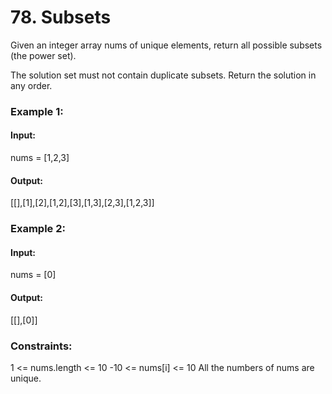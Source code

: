 # 78. Subsets
Given an integer array nums of unique elements, return all possible 
subsets
 (the power set).

The solution set must not contain duplicate subsets. Return the solution in any order.

### Example 1:
#### Input: 
nums = [1,2,3]
#### Output: 
[[],[1],[2],[1,2],[3],[1,3],[2,3],[1,2,3]]

### Example 2:
#### Input: 
nums = [0]
#### Output:
[[],[0]]
 
### Constraints:
1 <= nums.length <= 10
-10 <= nums[i] <= 10
All the numbers of nums are unique.


